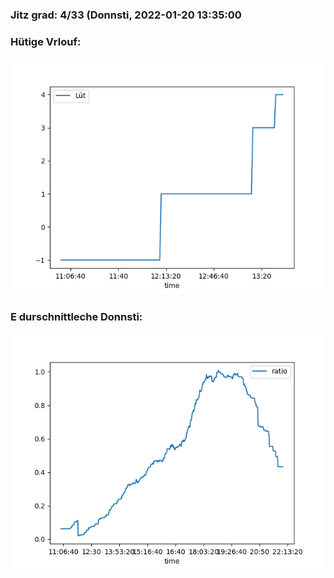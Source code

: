 ### Jitz grad: 4/33 (Donnsti, 2022-01-20 13:35:00

### Hütige Vrlouf:
![Graph](Today.png)

### E durschnittleche Donnsti:
![Graph](Donnsti.png)
